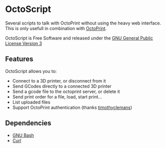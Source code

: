 OctoScript
==========

Several scripts to talk with OctoPrint without using the heavy web interface.
This is only usefull in combination with [OctoPrint](https://github.com/foosel/OctoPrint).

OctoScript is Free Software and released under the [GNU General Public License Version 3](http://www.gnu.org/licenses/gpl.html)

Features
--------

OctoScript allows you to:

* Connect to a 3D printer, or disconnect from it
* Send GCodes directly to a connected 3D printer
* Send a gcode file to the octoprint server, or delete it
* Send print order for a file, load, start print...
* List uploaded files
* Support OctoPrint authentication (thanks [timothyclemans](https://github.com/timothyclemans))

Dependencies
------------

* [GNU Bash](http://www.gnu.org/software/bash/)
* [Curl](http://curl.haxx.se)
